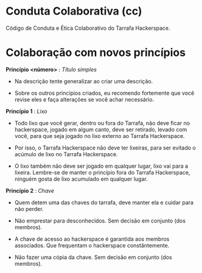 Conduta Colaborativa (cc)
====================

Código de Conduta e Ética Colaborativo do Tarrafa Hackerspace.

# Colaboração com novos princípios

__Princípio <número>__ : _Título simples_

- Na descrição tente generalizar ao criar uma descrição.

- Sobre os outros princípios criados, eu recomendo fortemente que você revise eles e faça alterações se você achar necessário.

__Princípio 1__ : _Lixo_

- Todo lixo que você gerar, dentro ou fora do Tarrafa, não deve ficar no hackerspace, jogado em algum canto, deve ser retirado, levado com você, para que seja jogado no lixo externo ao Tarrafa Hackerspace.

- Por isso, o Tarrafa Hackerspace não deve ter lixeiras, para ser evitado o acúmulo de lixo no Tarrafa Hackerspace.

- O lixo também não deve ser jogado em qualquer lugar, lixo vai para a lixeira. Lembre-se de manter o princípio fora do Tarrafa Hackerspace, ninguém gosta de lixo acumulado em qualquer lugar.

__Princípio 2__ : _Chave_

- Quem detem uma das chaves do tarrafa, deve manter ela e cuidar para não perder.

- Não emprestar para desconhecídos. Sem decisão em conjunto (dos membros).

- A chave de acesso ao hackerspace é garantida aos membros associados. Que frequentam o hackerspace constântemente.

- Não fazer uma cópia da chave. Sem decisão em conjunto (dos membros).
